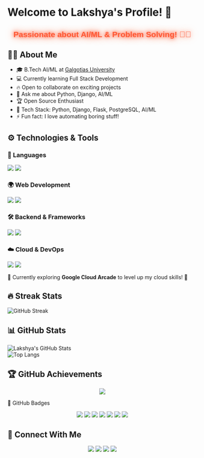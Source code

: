 # Welcome to Lakshya's Profile! 👋
<div align="center">
  <h2 style="color: #ff5733; font-family: 'Arial', sans-serif; font-weight: bold; text-shadow: 0px 0px 10px #ff5733, 0px 0px 20px #ff5733;">
    Passionate about AI/ML & Problem Solving! 🤖✨
  </h2>
</div>


## 👨‍💻 About Me  
- 🎓 B.Tech AI/ML at [Galgotias University](https://www.galgotiasuniversity.edu.in/)  
- 💻 Currently learning Full Stack Development  
- 🔥 Open to collaborate on exciting projects  
- 🚀 Ask me about Python, Django, AI/ML  
- 🏆 Open Source Enthusiast  
- 🔧 Tech Stack: Python, Django, Flask, PostgreSQL, AI/ML  
- ⚡ Fun fact: I love automating boring stuff!  


## ⚙️ Technologies & Tools

### 🚀 Languages  
<div>
  <img src="https://img.shields.io/badge/Python-3776AB?style=for-the-badge&logo=python&logoColor=white"/>
  <img src="https://img.shields.io/badge/C-00599C?style=for-the-badge&logo=c&logoColor=white"/>
</div>

### 🌍 Web Development  
<div>
  <img src="https://img.shields.io/badge/React-61DAFB?style=for-the-badge&logo=react&logoColor=black"/>
  <img src="https://img.shields.io/badge/Next.js-000000?style=for-the-badge&logo=next.js&logoColor=white"/>
</div>

### 🛠 Backend & Frameworks  
<div>
  <img src="https://img.shields.io/badge/Django-092E20?style=for-the-badge&logo=django&logoColor=white"/>
  <img src="https://img.shields.io/badge/Flask-000000?style=for-the-badge&logo=flask&logoColor=white"/>
</div>

### ☁️ Cloud & DevOps  
<div>
  <img src="https://img.shields.io/badge/Google%20Cloud-4285F4?style=for-the-badge&logo=google-cloud&logoColor=white"/>
  <img src="https://img.shields.io/badge/Docker-2496ED?style=for-the-badge&logo=docker&logoColor=white"/>
</div>

🚀 Currently exploring **Google Cloud Arcade** to level up my cloud skills! 🚀



## 🔥 Streak Stats  
![GitHub Streak](https://streak-stats.demolab.com?user=lakshyaog&theme=tokyonight)

## 📊 GitHub Stats  
![Lakshya's GitHub Stats](https://github-readme-stats.vercel.app/api?username=lakshyaog&show_icons=true&theme=tokyonight)  
![Top Langs](https://github-readme-stats.vercel.app/api/top-langs/?username=lakshyaog&layout=compact&theme=tokyonight)

## 🏆 GitHub Achievements

<p align="center">
  <img src="https://github-profile-trophy.vercel.app/?username=lakshyaog&theme=radical&margin-w=10&no-bg=true&no-frame=true" />
</p>
🏅 GitHub Badges
<p align="center"> <img src="https://github-profile-badge.vercel.app/api/badge?name=MultiLanguage&username=lakshyaog&theme=radical" /> <img src="https://github-profile-badge.vercel.app/api/badge?name=Commits&username=lakshyaog&theme=radical" /> <img src="https://github-profile-badge.vercel.app/api/badge?name=Stars&username=lakshyaog&theme=radical" /> <img src="https://github-profile-badge.vercel.app/api/badge?name=Followers&username=lakshyaog&theme=radical" /> <img src="https://github-profile-badge.vercel.app/api/badge?name=Repositories&username=lakshyaog&theme=radical" /> <img src="https://github-profile-badge.vercel.app/api/badge?name=PullRequest&username=lakshyaog&theme=radical" /> <img src="https://github-profile-badge.vercel.app/api/badge?name=Experience&username=lakshyaog&theme=radical" /> </p>

## 🤝 Connect With Me

<p align="center">
  <a href="https://www.linkedin.com/in/lakshya-solanki-4a94b7317/"><img src="https://img.shields.io/badge/LINKEDIN-0077B5?style=for-the-badge&logo=linkedin&logoColor=white"/></a>
  <a href="https://www.instagram.com/lakshya_630/"><img src="https://img.shields.io/badge/INSTAGRAM-E4405F?style=for-the-badge&logo=instagram&logoColor=white"/></a>
  <a href="https://discord.com/users/lakshya0580"><img src="https://img.shields.io/badge/DISCORD-5865F2?style=for-the-badge&logo=discord&logoColor=white"/></a>
  <a href="mailto:lakshyasolanki904@gmail.com"><img src="https://img.shields.io/badge/EMAIL-D14836?style=for-the-badge&logo=gmail&logoColor=white"/></a>
</p>


